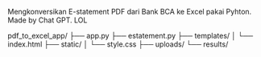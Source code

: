 Mengkonversikan E-statement PDF dari Bank BCA ke Excel pakai Pyhton.
Made by Chat GPT. LOL




pdf_to_excel_app/
├── app.py
├── estatement.py
├── templates/
│   └── index.html
├── static/
│   └── style.css
├── uploads/
└── results/



